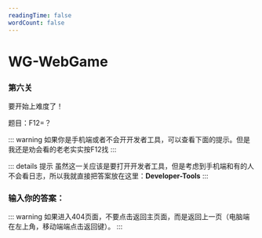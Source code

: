```yaml
---
readingTime: false
wordCount: false
---
```

# WG-WebGame
### 第六关

要开始上难度了！

题目：F12=？

::: warning 
如果你是手机端或者不会开开发者工具，可以查看下面的提示。但是我还是劝会看的老老实实按F12找
:::

::: details 提示
虽然这一关应该是要打开开发者工具，但是考虑到手机端和有的人不会看日志，所以我就直接把答案放在这里：**Developer-Tools**
:::

### 输入你的答案：

<WGwgc></WGwgc>

::: warning
如果进入404页面，不要点击返回主页面，而是返回上一页（电脑端在左上角，移动端端点击返回键）。
:::

<script>
// 页面加载完成后输出日志
console.log('答案：Developer-Tools');
</script>